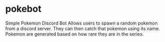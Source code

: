 # pokebot
Simple Pokemon Discord Bot
Allows users to spawn a random pokemon from a discord server. They can then catch that pokemon using its name.
Pokemon are generated based on how rare they are in the series.

